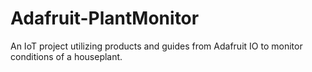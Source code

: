 # Adafruit-PlantMonitor
 An IoT project utilizing products and guides from Adafruit IO to monitor conditions of a houseplant.
